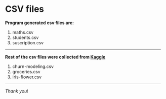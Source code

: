 #  CSV files

**Program generated csv files are:**  
1. maths.csv
2. students.csv
3. suscription.csv

---

**Rest of the csv files were collected from [Kaggle](https://www.kaggle.com/)**
1. churn-modeling.csv
2. groceries.csv
3. iris-flower.csv

---

*Thank you!*